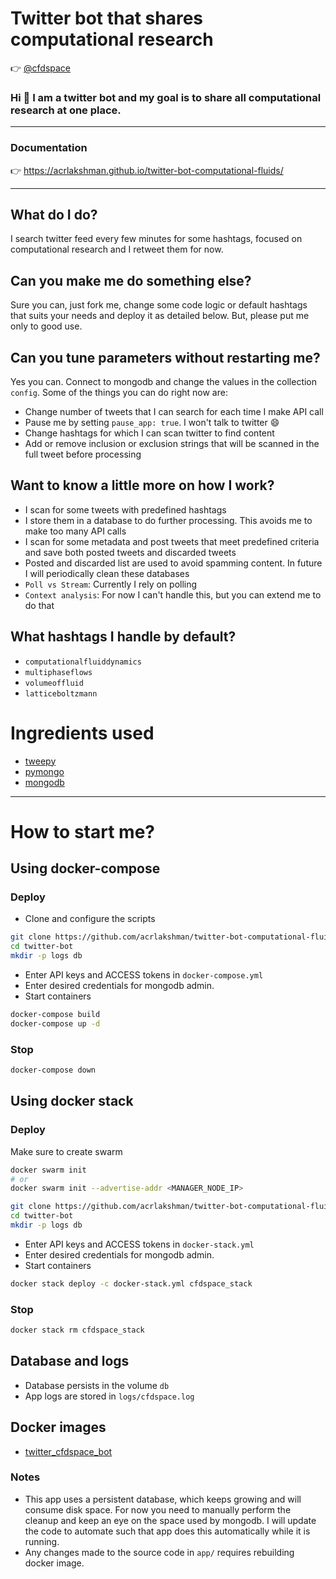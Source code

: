 # Twitter bot that shares computational research

:point_right: [@cfdspace](https://twitter.com/cfdspace)

### Hi :wave: I am a twitter bot and my goal is to share all computational research at one place.

---

### Documentation

:point_right: https://acrlakshman.github.io/twitter-bot-computational-fluids/

---

## What do I do?

I search twitter feed every few minutes for some hashtags, focused on computational research and I retweet them for now.

## Can you make me do something else?

Sure you can, just fork me, change some code logic or default hashtags that suits your needs and deploy it as detailed below. But, please put me only to good use.

## Can you tune parameters without restarting me?

Yes you can. Connect to mongodb and change the values in the collection `config`. Some of the things you can do right now are:

- Change number of tweets that I can search for each time I make API call
- Pause me by setting `pause_app: true`. I won't talk to twitter :smile:
- Change hashtags for which I can scan twitter to find content
- Add or remove inclusion or exclusion strings that will be scanned in the full tweet before processing

## Want to know a little more on how I work?

- I scan for some tweets with predefined hashtags
- I store them in a database to do further processing. This avoids me to make too many API calls
- I scan for some metadata and post tweets that meet predefined criteria and save both posted tweets and discarded tweets
- Posted and discarded list are used to avoid spamming content. In future I will periodically clean these databases
- `Poll vs Stream`: Currently I rely on polling
- `Context analysis`: For now I can't handle this, but you can extend me to do that

## What hashtags I handle by default?

- `computationalfluiddynamics`
- `multiphaseflows`
- `volumeoffluid`
- `latticeboltzmann`

# Ingredients used

- [tweepy](https://pypi.org/project/tweepy/)
- [pymongo](https://pypi.org/project/pymongo/)
- [mongodb](https://github.com/mongodb/mongo)

---

# How to start me?

## Using docker-compose

### Deploy

- Clone and configure the scripts

```sh
git clone https://github.com/acrlakshman/twitter-bot-computational-fluids twitter-bot
cd twitter-bot
mkdir -p logs db
```

- Enter API keys and ACCESS tokens in `docker-compose.yml`
- Enter desired credentials for mongodb admin.
- Start containers

```sh
docker-compose build
docker-compose up -d
```

### Stop

```sh
docker-compose down
```

## Using docker stack

### Deploy

Make sure to create swarm

```sh
docker swarm init
# or
docker swarm init --advertise-addr <MANAGER_NODE_IP>
```

```sh
git clone https://github.com/acrlakshman/twitter-bot-computational-fluids twitter-bot
cd twitter-bot
mkdir -p logs db
```

- Enter API keys and ACCESS tokens in `docker-stack.yml`
- Enter desired credentials for mongodb admin.
- Start containers

```sh
docker stack deploy -c docker-stack.yml cfdspace_stack
```

### Stop

```sh
docker stack rm cfdspace_stack
```

## Database and logs

- Database persists in the volume `db`
- App logs are stored in `logs/cfdspace.log`

## Docker images

* [twitter_cfdspace_bot](https://hub.docker.com/repository/docker/acrlakshman/twitter_cfdspace_bot)

### Notes

* This app uses a persistent database, which keeps growing and will consume disk space. For now you need to manually perform the cleanup and keep an eye on the space used by mongodb. I will update the code to automate such that app does this automatically while it is running.
* Any changes made to the source code in `app/` requires rebuilding docker image.
